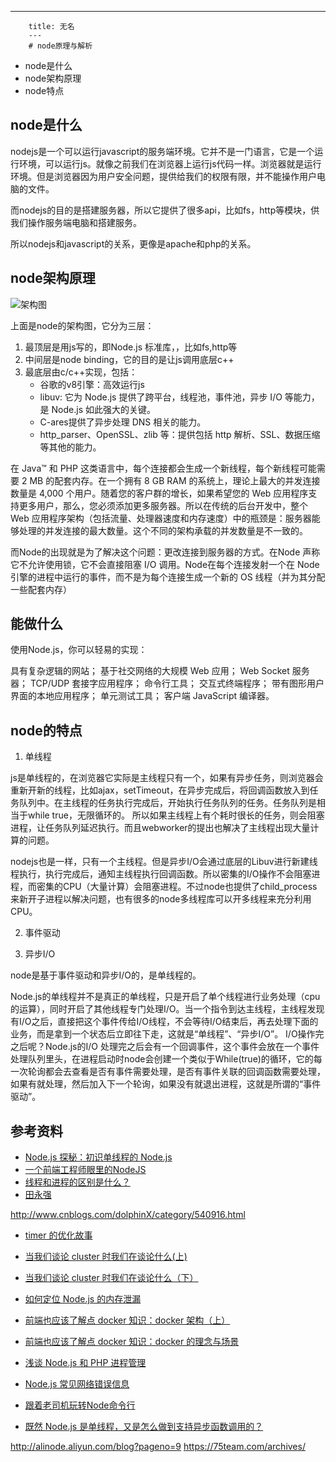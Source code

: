 ---
        title: 无名
        ---
        # node原理与解析

- node是什么
- node架构原理
- node特点

## node是什么

nodejs是一个可以运行javascript的服务端环境。它并不是一门语言，它是一个运行环境，可以运行js。就像之前我们在浏览器上运行js代码一样。浏览器就是运行环境。但是浏览器因为用户安全问题，提供给我们的权限有限，并不能操作用户电脑的文件。

而nodejs的目的是搭建服务器，所以它提供了很多api，比如fs，http等模块，供我们操作服务端电脑和搭建服务。

所以nodejs和javascript的关系，更像是apache和php的关系。

## node架构原理

![架构图](./_img/constructor.jpeg)

上面是node的架构图，它分为三层：

1. 最顶层是用js写的，即Node.js 标准库，，比如fs,http等
2. 中间层是node binding，它的目的是让js调用底层c++
3. 最底层由c/c++实现，包括：
	- 谷歌的v8引擎：高效运行js
	- libuv: 它为 Node.js 提供了跨平台，线程池，事件池，异步 I/O 等能力，是 Node.js 如此强大的关键。
	- C-ares提供了异步处理 DNS 相关的能力。
	- http_parser、OpenSSL、zlib 等：提供包括 http 解析、SSL、数据压缩等其他的能力。

在 Java™ 和 PHP 这类语言中，每个连接都会生成一个新线程，每个新线程可能需要 2 MB 的配套内存。在一个拥有 8 GB RAM 的系统上，理论上最大的并发连接数量是 4,000 个用户。随着您的客户群的增长，如果希望您的 Web 应用程序支持更多用户，那么，您必须添加更多服务器。所以在传统的后台开发中，整个 Web 应用程序架构（包括流量、处理器速度和内存速度）中的瓶颈是：服务器能够处理的并发连接的最大数量。这个不同的架构承载的并发数量是不一致的。 

而Node的出现就是为了解决这个问题：更改连接到服务器的方式。在Node 声称它不允许使用锁，它不会直接阻塞 I/O 调用。Node在每个连接发射一个在 Node 引擎的进程中运行的事件，而不是为每个连接生成一个新的 OS 线程（并为其分配一些配套内存）

## 能做什么

使用Node.js，你可以轻易的实现：

具有复杂逻辑的网站；
基于社交网络的大规模 Web 应用；
Web Socket 服务器；
TCP/UDP 套接字应用程序；
命令行工具；
交互式终端程序；
带有图形用户界面的本地应用程序；
单元测试工具；
客户端 JavaScript 编译器。

## node的特点

1. 单线程

js是单线程的，在浏览器它实际是主线程只有一个，如果有异步任务，则浏览器会重新开新的线程，比如ajax，setTimeout，在异步完成后，将回调函数放入到任务队列中。在主线程的任务执行完成后，开始执行任务队列的任务。任务队列是相当于while true，无限循环的。 所以如果主线程上有个耗时很长的任务，则会阻塞进程，让任务队列延迟执行。而且webworker的提出也解决了主线程出现大量计算的问题。

nodejs也是一样，只有一个主线程。但是异步I/O会通过底层的Libuv进行新建线程执行，执行完成后，通知主线程执行回调函数。所以密集的I/O操作不会阻塞进程，而密集的CPU（大量计算）会阻塞进程。不过node也提供了child_process来新开子进程以解决问题，也有很多的node多线程库可以开多线程来充分利用CPU。


2. 事件驱动


3. 异步I/O

node是基于事件驱动和异步I/O的，是单线程的。

Node.js的单线程并不是真正的单线程，只是开启了单个线程进行业务处理（cpu的运算），同时开启了其他线程专门处理I/O。当一个指令到达主线程，主线程发现有I/O之后，直接把这个事件传给I/O线程，不会等待I/O结束后，再去处理下面的业务，而是拿到一个状态后立即往下走，这就是“单线程”、“异步I/O”。 
I/O操作完之后呢？Node.js的I/O 处理完之后会有一个回调事件，这个事件会放在一个事件处理队列里头，在进程启动时node会创建一个类似于While(true)的循环，它的每一次轮询都会去查看是否有事件需要处理，是否有事件关联的回调函数需要处理，如果有就处理，然后加入下一个轮询，如果没有就退出进程，这就是所谓的“事件驱动”。

## 参考资料

- [Node.js 探秘：初识单线程的 Node.js](http://taobaofed.org/blog/2015/10/29/deep-into-node-1/)
- [一个前端工程师眼里的NodeJS](http://www.infoq.com/cn/articles/nodejs-in-front-end-engineer-view)
- [线程和进程的区别是什么？](https://www.zhihu.com/question/25532384)
- [田永强](http://www.infoq.com/cn/profile/%E7%94%B0%E6%B0%B8%E5%BC%BA)

http://www.cnblogs.com/dolphinX/category/540916.html
- [timer 的优化故事](http://taobaofed.org/blog/2015/10/31/nodejs-timer/)
- [当我们谈论 cluster 时我们在谈论什么(上)](http://taobaofed.org/blog/2015/11/03/nodejs-cluster/)
- [当我们谈论 cluster 时我们在谈论什么（下）](http://taobaofed.org/blog/2015/11/10/nodejs-cluster-2/)

- [如何定位 Node.js 的内存泄漏](http://taobaofed.org/blog/2016/04/16/how-to-find-memory-leak/)
- [前端也应该了解点 docker 知识：docker 架构（上）](http://taobaofed.org/blog/2016/01/21/feders-should-kown-some-docker-2/)
- [前端也应该了解点 docker 知识：docker 的理念与场景](http://taobaofed.org/blog/2016/01/19/feders-should-kown-some-docker-1/)
- [浅谈 Node.js 和 PHP 进程管理](http://taobaofed.org/blog/2015/11/24/nodejs-php-process-manager/)
- [Node.js 常见网络错误信息](http://taobaofed.org/blog/2015/11/05/nodejs-errors/)

- [跟着老司机玩转Node命令行](https://aotu.io/notes/2016/08/09/command-line-development/)
- [既然 Node.js 是单线程，又是怎么做到支持异步函数调用的？](https://www.zhihu.com/question/19914053)

http://alinode.aliyun.com/blog?pageno=9
https://75team.com/archives/